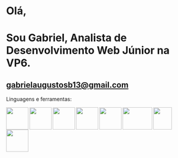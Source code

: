 
 # Olá,
 # Sou Gabriel, Analista de Desenvolvimento Web Júnior na VP6.
## gabrielaugustosb13@gmail.com
  Linguagens e ferramentas:
 
 
 <img align="left" width="60" height="60" src="https://appmasters.io/static/react-47ce6e77f039020ee2e76a10c1e988e9.png">
 <img align="left" width="60" height="60" src="https://upload.wikimedia.org/wikipedia/commons/thumb/c/c3/Python-logo-notext.svg/1200px-Python-logo-notext.svg.png">
 <img align="left" width="60" height="60" src="https://upload.wikimedia.org/wikipedia/commons/thumb/9/99/Unofficial_JavaScript_logo_2.svg/480px-Unofficial_JavaScript_logo_2.svg.png">
  <img align="left" width="60" height="60" src="https://cdn.worldvectorlogo.com/logos/django.svg">
 <img align="left" width="60" height="60" src="https://git-scm.com/images/logos/downloads/Git-Icon-1788C.png">
 <img align="left" width="80" height="60" src="https://devtools.com.br/blog/wp-content/uploads/2013/06/MySQL-Logo.wine_.png">
 <img align="left" width="50" height="60" src="https://upload.wikimedia.org/wikipedia/commons/0/01/Windows_Terminal_Logo_256x256.png">
 <img align="left" width="60" height="60" src="https://upload.wikimedia.org/wikipedia/commons/thumb/e/ed/Pandas_logo.svg/2560px-Pandas_logo.svg.png">


